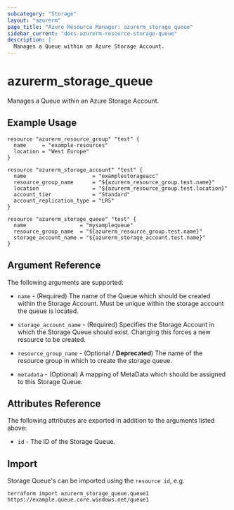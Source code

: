 ```yaml
---
subcategory: "Storage"
layout: "azurerm"
page_title: "Azure Resource Manager: azurerm_storage_queue"
sidebar_current: "docs-azurerm-resource-storage-queue"
description: |-
  Manages a Queue within an Azure Storage Account.
---
```


# azurerm_storage_queue

Manages a Queue within an Azure Storage Account.

## Example Usage

```hcl
resource "azurerm_resource_group" "test" {
  name     = "example-resources"
  location = "West Europe"
}

resource "azurerm_storage_account" "test" {
  name                     = "examplestorageacc"
  resource_group_name      = "${azurerm_resource_group.test.name}"
  location                 = "${azurerm_resource_group.test.location}"
  account_tier             = "Standard"
  account_replication_type = "LRS"
}

resource "azurerm_storage_queue" "test" {
  name                 = "mysamplequeue"
  resource_group_name  = "${azurerm_resource_group.test.name}"
  storage_account_name = "${azurerm_storage_account.test.name}"
}
```

## Argument Reference

The following arguments are supported:

* `name` - (Required) The name of the Queue which should be created within the Storage Account. Must be unique within the storage account the queue is located.

* `storage_account_name` - (Required) Specifies the Storage Account in which the Storage Queue should exist. Changing this forces a new resource to be created.

* `resource_group_name` - (Optional / **Deprecated**) The name of the resource group in which to create the storage queue.

* `metadata` - (Optional) A mapping of MetaData which should be assigned to this Storage Queue.

## Attributes Reference

The following attributes are exported in addition to the arguments listed above:

* `id` - The ID of the Storage Queue.

## Import

Storage Queue's can be imported using the `resource id`, e.g.

```shell
terraform import azurerm_storage_queue.queue1 https://example.queue.core.windows.net/queue1
```
